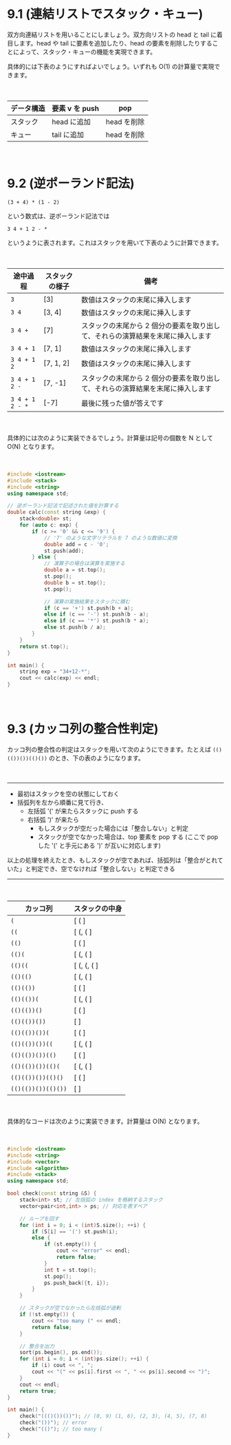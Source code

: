 # 9.1 (連結リストでスタック・キュー)

双方向連結リストを用いることにしましょう。双方向リストの head と tail に着目します。head や tail に要素を追加したり、head の要素を削除したりすることによって、スタック・キューの機能を実現できます。

具体的には下表のようにすればよいでしょう。いずれも O(1) の計算量で実現できます。

　

| データ構造 | 要素 v を push | pop         |
| ---------- | -------------- | ----------- |
| スタック   | head に追加    | head を削除 |
| キュー     | tail に追加    | head を削除 |

　

# 9.2 (逆ポーランド記法)

`(3 + 4) * (1 - 2)` 

という数式は、逆ポーランド記法では

```
3 4 + 1 2 - *
```

というように表されます。これはスタックを用いて下表のように計算できます。

　

| 途中過程        | スタックの様子 | 備考                                                         |
| --------------- | -------------- | ------------------------------------------------------------ |
| `3`             | [3]            | 数値はスタックの末尾に挿入します                             |
| `3 4`           | [3, 4]         | 数値はスタックの末尾に挿入します                             |
| `3 4 +`         | [7]            | スタックの末尾から 2 個分の要素を取り出して、それらの演算結果を末尾に挿入します |
| `3 4 + 1`       | [7, 1]         | 数値はスタックの末尾に挿入します                             |
| `3 4 + 1 2`     | [7, 1, 2]      | 数値はスタックの末尾に挿入します                             |
| `3 4 + 1 2 -`   | [7, -1]        | スタックの末尾から 2 個分の要素を取り出して、それらの演算結果を末尾に挿入します |
| `3 4 + 1 2 - *` | [-7]           | 最後に残った値が答えです                                     |

　

具体的には次のように実装できるでしょう。計算量は記号の個数を N として O(N) となります。

　

```cpp
#include <iostream>
#include <stack>
#include <string>
using namespace std;

// 逆ポーランド記法で記述された値を計算する
double calc(const string &exp) {
    stack<double> st;
    for (auto c: exp) {
        if (c >= '0' && c <= '9') {
            // '7' のような文字リテラルを 7 のような数値に変換
            double add = c - '0';
            st.push(add);
        } else {
            // 演算子の場合は演算を実施する
            double a = st.top();
            st.pop();
            double b = st.top();
            st.pop();

            // 演算の実施結果をスタックに積む
            if (c == '+') st.push(b + a);
            else if (c == '-') st.push(b - a);
            else if (c == '*') st.push(b * a);
            else st.push(b / a);
        }
    }
    return st.top();
}

int main() {
    string exp = "34+12-*";
    cout << calc(exp) << endl;
}
```

　

# 9.3 (カッコ列の整合性判定)

カッコ列の整合性の判定はスタックを用いて次のようにできます。たとえば `(()(())())(()())` のとき、下の表のようになります。

　

-----

+ 最初はスタックを空の状態にしておく
+ 括弧列を左から順番に見て行き、
    + 左括弧 '(' が来たらスタックに push する
    + 右括弧 ')' が来たら
        + もしスタックが空だった場合には「整合しない」と判定
        + スタックが空でなかった場合は、top 要素を pop する (ここで pop した '(' と手元にある ')' が互いに対応します)

以上の処理を終えたとき、もしスタックが空であれば、括弧列は「整合がとれていた」と判定でき、空でなければ「整合しない」と判定できる

-----

　

| カッコ列           | スタックの中身 |
| ------------------ | -------------- |
| `(`                | [ ( ]          |
| `((`               | [ (, ( ]       |
| `(()`              | [ ( ]          |
| `(()(`             | [ (, ( ]       |
| `(()((`            | [ (, (, ( ]    |
| `(()(()`           | [ (, ( ]       |
| `(()(())`          | [ ( ]          |
| `(()(())(`         | [ (, ( ]       |
| `(()(())()`        | [ ( ]          |
| `(()(())())`       | [ ]            |
| `(()(())())(`      | [ ( ]          |
| `(()(())())((`     | [ (, ( ]       |
| `(()(())())(()`    | [ ( ]          |
| `(()(())())(()(`   | [ (, ( ]       |
| `(()(())())(()()`  | [ ( ]          |
| `(()(())())(()())` | [ ]            |

　

具体的なコードは次のように実装できます。計算量は O(N) となります。

　


```cpp
#include <iostream>
#include <string>
#include <vector>
#include <algorithm>
#include <stack>
using namespace std;

bool check(const string &S) {
    stack<int> st; // 左括弧の index を格納するスタック
    vector<pair<int,int> > ps; // 対応を表すペア

    // ループを回す
    for (int i = 0; i < (int)S.size(); ++i) {
        if (S[i] == '(') st.push(i);
        else {
            if (st.empty()) {
                cout << "error" << endl;
                return false;
            }
            int t = st.top();
            st.pop();
            ps.push_back({t, i});
        }
    }

    // スタックが空でなかったら左括弧が過剰
    if (!st.empty()) {
        cout << "too many (" << endl;
        return false;
    }

    // 整合を出力
    sort(ps.begin(), ps.end());
    for (int i = 0; i < (int)ps.size(); ++i) {
        if (i) cout << ", ";
        cout << "(" << ps[i].first << ", " << ps[i].second << ")";
    }
    cout << endl;
    return true;
}

int main() {
    check("((()())())"); // (0, 9) (1, 6), (2, 3), (4, 5), (7, 8)
    check("())"); // error
    check("(()"); // too many (
}
```


